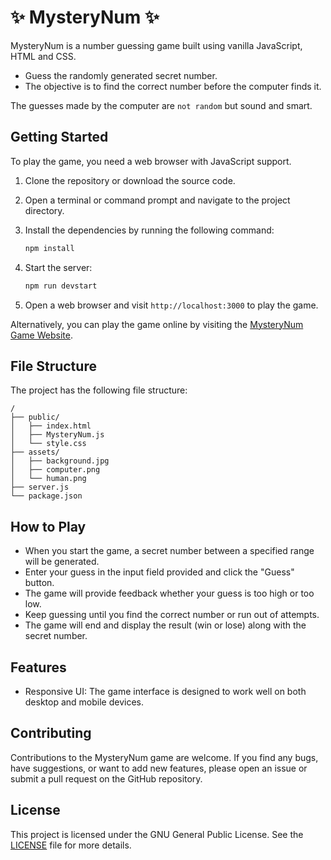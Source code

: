 # ✨ MysteryNum ✨

MysteryNum is a number guessing game built using vanilla JavaScript, HTML and CSS. 
- Guess the randomly generated secret number.
- The objective is to find the correct number before the computer finds it.

The guesses made by the computer are `not random` but sound and smart. 

## Getting Started

To play the game, you need a web browser with JavaScript support.

1. Clone the repository or download the source code.
2. Open a terminal or command prompt and navigate to the project directory.
3. Install the dependencies by running the following command:

   ```bash
   npm install
   ```
   
4. Start the server:

    ```bash
    npm run devstart
    ```
    
5. Open a web browser and visit `http://localhost:3000` to play the game.


Alternatively, you can play the game online by visiting the [MysteryNum Game Website](https://sumitst05.github.io/MysteryNum/).

## File Structure

The project has the following file structure:

```
/
├── public/
│   ├── index.html
│   ├── MysteryNum.js
│   └── style.css
├── assets/
│   ├── background.jpg
│   ├── computer.png
│   └── human.png
├── server.js
└── package.json
```

## How to Play

- When you start the game, a secret number between a specified range will be generated.
- Enter your guess in the input field provided and click the "Guess" button.
- The game will provide feedback whether your guess is too high or too low.
- Keep guessing until you find the correct number or run out of attempts.
- The game will end and display the result (win or lose) along with the secret number.

## Features

- Responsive UI: The game interface is designed to work well on both desktop and mobile devices.

## Contributing

Contributions to the MysteryNum game are welcome. If you find any bugs, have suggestions, or want to add new features, please open an issue or submit a pull request on the GitHub repository.

## License

This project is licensed under the GNU General Public License. See the [LICENSE](LICENSE) file for more details.

